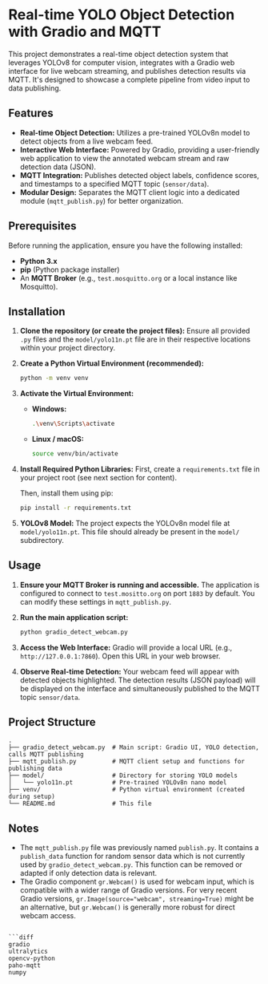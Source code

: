 # Real-time YOLO Object Detection with Gradio and MQTT

This project demonstrates a real-time object detection system that leverages YOLOv8 for computer vision, integrates with a Gradio web interface for live webcam streaming, and publishes detection results via MQTT. It's designed to showcase a complete pipeline from video input to data publishing.

## Features

*   **Real-time Object Detection:** Utilizes a pre-trained YOLOv8n model to detect objects from a live webcam feed.
*   **Interactive Web Interface:** Powered by Gradio, providing a user-friendly web application to view the annotated webcam stream and raw detection data (JSON).
*   **MQTT Integration:** Publishes detected object labels, confidence scores, and timestamps to a specified MQTT topic (`sensor/data`).
*   **Modular Design:** Separates the MQTT client logic into a dedicated module (`mqtt_publish.py`) for better organization.

## Prerequisites

Before running the application, ensure you have the following installed:

*   **Python 3.x**
*   **pip** (Python package installer)
*   An **MQTT Broker** (e.g., `test.mosquitto.org` or a local instance like Mosquitto).

## Installation

1.  **Clone the repository (or create the project files):**
    Ensure all provided `.py` files and the `model/yolo11n.pt` file are in their respective locations within your project directory.

2.  **Create a Python Virtual Environment (recommended):**
    ```bash
    python -m venv venv
    ```

3.  **Activate the Virtual Environment:**
    *   **Windows:**
        ```bash
        .\venv\Scripts\activate
        ```
    *   **Linux / macOS:**
        ```bash
        source venv/bin/activate
        ```

4.  **Install Required Python Libraries:**
    First, create a `requirements.txt` file in your project root (see next section for content).

    Then, install them using pip:
    ```bash
    pip install -r requirements.txt
    ```

5.  **YOLOv8 Model:**
    The project expects the YOLOv8n model file at `model/yolo11n.pt`. This file should already be present in the `model/` subdirectory.

## Usage

1.  **Ensure your MQTT Broker is running and accessible.**
    The application is configured to connect to `test.mositto.org` on port `1883` by default. You can modify these settings in `mqtt_publish.py`.

2.  **Run the main application script:**
    ```bash
    python gradio_detect_webcam.py
    ```

3.  **Access the Web Interface:**
    Gradio will provide a local URL (e.g., `http://127.0.0.1:7860`). Open this URL in your web browser.

4.  **Observe Real-time Detection:**
    Your webcam feed will appear with detected objects highlighted. The detection results (JSON payload) will be displayed on the interface and simultaneously published to the MQTT topic `sensor/data`.

## Project Structure

```
.
├── gradio_detect_webcam.py  # Main script: Gradio UI, YOLO detection, calls MQTT publishing
├── mqtt_publish.py          # MQTT client setup and functions for publishing data
├── model/                   # Directory for storing YOLO models
│   └── yolo11n.pt           # Pre-trained YOLOv8n nano model
├── venv/                    # Python virtual environment (created during setup)
└── README.md                # This file
```

## Notes

*   The `mqtt_publish.py` file was previously named `publish.py`. It contains a `publish_data` function for random sensor data which is not currently used by `gradio_detect_webcam.py`. This function can be removed or adapted if only detection data is relevant.
*   The Gradio component `gr.Webcam()` is used for webcam input, which is compatible with a wider range of Gradio versions. For very recent Gradio versions, `gr.Image(source="webcam", streaming=True)` might be an alternative, but `gr.Webcam()` is generally more robust for direct webcam access.
```

```diff
gradio
ultralytics
opencv-python
paho-mqtt
numpy
